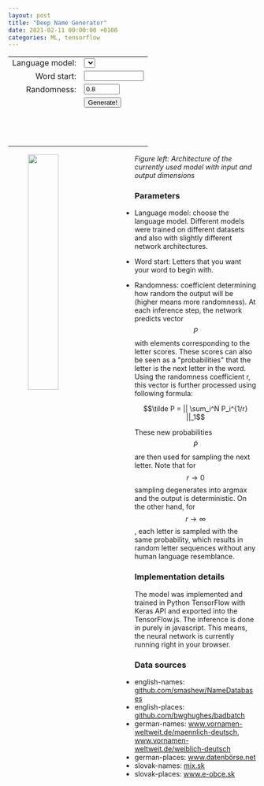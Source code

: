 ```yaml
---
layout: post
title: "Deep Name Generator"
date: 2021-02-11 00:00:00 +0100
categories: ML, tensorflow
---
```

<!-- Loading tensorflow.js and jquery -->
<script src="https://cdn.jsdelivr.net/npm/@tensorflow/tfjs@2.0.1/dist/tf.min.js"></script>
<script src="https://code.jquery.com/jquery-3.5.1.min.js"></script>
<!-- Web interface -->
<form>
  <table>
    <tr>
      <td align="right">
        <label for="model">Language model:</label>
      </td>
      <td align="left">
        <select name="model" id="model"></select>
      </td>
    </tr>
    <tr>
      <td align="right">
        <label for="word_start">Word start:</label>
      </td>
      <td align="left">
        <input type="text" id="word_start" name="word_start" minlength="0" maxlength="20" size="12">
      </td>
    </tr>
    <tr>
      <td align="right">
        <label for="randomness">Randomness:</label>
      </td>
      <td align="left">
        <input type="number" id="randomness" name="randomness" min="0" max="10" value="0.8" size="3" step="0.1">
      </td>
    </tr>
    <tr>
      <td align="right">
      </td>
      <td align="left">
        <input type="button" value="Generate!" id="generate" onclick=predict>
      </td>
    </tr>
    <tr>
      <td colspan="2" align="center">
        <h3 id="output">&nbsp;</h3>
      </td>
    </tr>
  </table>
</form>

<!-- <h3>Network architecture:</h3>
 <div style="float: left;">
   <img src="" id="network_picture" width="50%"/>
   asdasd
   sadasd
   sadadas
   sdsadas                     
 </div> -->
<p>
  <img src="" id="network_picture" width="35%" align="left" hspace="40" />
  <i> Figure left: Architecture of the currently used model with input and output dimensions </i>
</p>
<h3 id="output">Parameters</h3>

- Language model: choose the language model. Different models were trained on different datasets and also with slightly different network architectures.

- Word start: Letters that you want your word to begin with.

- Randomness: coefficient determining how random the output will be (higher means more randomness). At each inference step, the network predicts vector $$P$$ with elements corresponding to the letter scores. These scores can also be seen as a "probabilities" that the letter is the next letter in the word. Using the randomness coefficient r, this vector is further processed using following formula:

$$\tilde P = || \sum_i^N P_i^{1/r} ||_1$$

These new probabilities $$\tilde P$$ are then used for sampling the next letter. Note that for $$r \rightarrow 0$$ sampling degenerates into argmax and the output is deterministic. On the other hand, for $$r \rightarrow \infty$$, each letter is sampled with the same probability, which results in random letter sequences without any human language resemblance.

<h3 id="output">Implementation details</h3>
The model was implemented and trained in Python TensorFlow with Keras API and exported into the TensorFlow.js. The
inference is done in purely in javascript. This means, the neural network is currently running right in your browser.

<h3 id="output">Data sources</h3>
<ul>
  <li>english-names: <a
      href="https://github.com/smashew/NameDatabases/blob/master/NamesDatabases/first%20names/us.txt">github.com/smashew/NameDatabases</a>
  </li>
  <li>english-places: <a
      href="https://github.com/bwghughes/badbatch/blob/master/data/uk-towns-list/uk-towns.csvtop-1000-names-in-england-and-wales-2015.html">github.com/bwghughes/badbatch</a>
  </li>
  <li>german-names: <a href="https://www.vornamen-weltweit.de/maennlich-deutsch.php"
      rel="nofollow">www.vornamen-weltweit.de/maennlich-deutsch</a>, <a
      href="https://www.vornamen-weltweit.de/weiblich-deutsch.php"
      rel="nofollow">www.vornamen-weltweit.de/weiblich-deutsch</a></li>
  <li>german-places: <a href="https://www.datenb%C3%B6rse.net/item/Liste_von_deutschen_Staedtenamen_.csv"
      rel="nofollow">www.datenbörse.net</a></li>
  <li>slovak-names: <a href="https://mix.sk/deti/babatko/mena-deti/" rel="nofollow">mix.sk</a></li>
  <li>slovak-places: <a href="https://www.e-obce.sk/zoznam_vsetkych_obci.html" rel="nofollow">www.e-obce.sk</a></li>
</ul>


<!-- Loading js interface to neural network directly from github using combinatronics.com-->
<script src="https://combinatronics.com/ikossaczky/deep-name-generator/master/network_interface.js"></script>